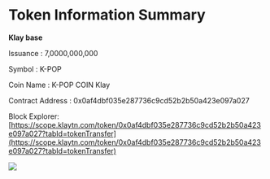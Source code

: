 # Token Information Summary

**Klay base**

Issuance : 7,0000,000,000

Symbol : K-POP

Coin Name : K-POP COIN Klay

Contract Address : 0x0af4dbf035e287736c9cd52b2b50a423e097a027

Block Explorer: [https://scope.klaytn.com/token/0x0af4dbf035e287736c9cd52b2b50a423e097a027?tabId=tokenTransfer](https://scope.klaytn.com/token/0x0af4dbf035e287736c9cd52b2b50a423e097a027?tabId=tokenTransfer)

![](../../../../.gitbook/assets/kpop삽도en016.png)
